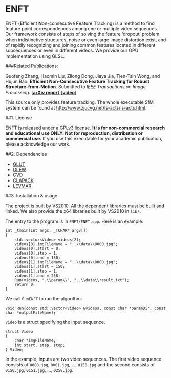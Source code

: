 # ENFT

ENFT (**E**fficient **N**on-consecutive **F**eature **T**racking) is a method to find feature point correspondences among one or multiple video sequences. Our framework consists of steps of solving the feature ‘dropout’ problem when indistinctive structures, noise or even large image distortion exist, and of rapidly recognizing and joining common features located in different subsequences or even in different videos. We provide our GPU implementation using GLSL. 

###Related Publications:

Guofeng Zhang, Haomin Liu, Zilong Dong, Jiaya Jia, Tien-Tsin Wong, and Hujun Bao. **Efficient Non-Consecutive Feature Tracking for Robust Structure-from-Motion**. Submitted to *IEEE Transactions on Image Processing*. [**[arXiv report](http://arxiv.org/abs/1510.08012)**][**[video](https://drive.google.com/open?id=0B82Mv44r3F25LTh3ZERTRkZMVXc)**]

This source only provides feature tracking. The whole executable SfM system can be found at http://www.zjucvg.net/ls-acts/ls-acts.html.

##1. License

ENFT is released under a [GPLv3 license](http://choosealicense.com/licenses/gpl-3.0/). **It is for non-commercial research and educational use ONLY. Not for reproduction, distribution or commercial use.** If you use this executable for your academic publication, please acknowledge our work.

##2. Dependencies

* [GLUT](https://www.opengl.org/resources/libraries/glut/)
* [GLEW](http://glew.sourceforge.net/)
* [CVD](https://www.edwardrosten.com/cvd/)
* [CLAPACK](http://www.netlib.org/clapack/)
* [LEVMAR](http://www.ics.forth.gr/~lourakis/levmar/)

##3. Installation & usage

The project is built by VS2010. All the dependent libraries must be built and linked. We also provide the x64 libraries built by VS2010 in `lib/`.
	
The entry to the program is in `ENFT/ENFT.cpp`. Here is an example:

	int _tmain(int argc, _TCHAR* argv[])
	{
		std::vector<Video> videos(2);
		videos[0].imgFileName = "..\\data\\0000.jpg";
		videos[0].start = 0;
		videos[0].step = 1;
		videos[0].end = 150;
		videos[1].imgFileName = "..\\data\\0000.jpg";
		videos[1].start = 150;
		videos[1].step = 1;
		videos[1].end = 258;
		Run(videos, ".\\param\\", "..\\data\\result.txt");
		return 0;
	}
	
We call `RunENFT` to run the algorithm:

	void Run(const std::vector<Video> &videos, const char *paramDir, const char *outputFileName);
	
`Video` is a struct specifying the input sequence.

	struct Video
	{
		char *imgFileName;
		int start, step, stop;
	} Video;

In the example, inputs are two video sequences. The first video sequence consists of `0000.jpg`, `0001.jpg`, ..., `0150.jpg` and the second consists of `0150.jpg`, `0151.jpg`, ..., `0258.jpg`.



